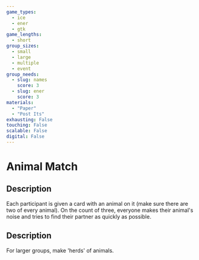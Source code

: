 ```yaml
---
game_types:
  - ice
  - ener
  - gtk
game_lengths:
  - short
group_sizes:
  - small
  - large
  - multiple
  - event
group_needs:
  - slug: names
    score: 3
  - slug: ener
    score: 3
materials:
  - "Paper"
  - "Post Its"
exhausting: False
touching: False
scalable: False
digital: False
---
```

# Animal Match

## Description
Each participant is given a card with an animal on it (make sure there are two of every animal). On the count of three, everyone makes their animal's noise and tries to find their partner as quickly as possible.

## Description
For larger groups, make 'herds' of animals.
